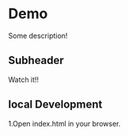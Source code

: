 # Demo 

Some description!

## Subheader

Watch it!!

## local Development

1.Open index.html in your browser.